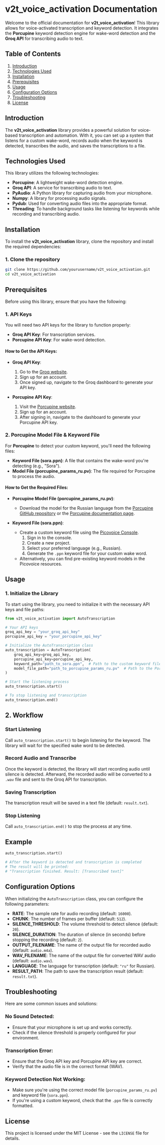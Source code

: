 # v2t_voice_activation Documentation

Welcome to the official documentation for **v2t_voice_activation**! This library allows for voice-activated transcription and keyword detection. It integrates the **Porcupine** keyword detection engine for wake-word detection and the **Groq API** for transcribing audio to text.

## Table of Contents
1. [Introduction](#introduction)
2. [Technologies Used](#technologies-used)
3. [Installation](#installation)
4. [Prerequisites](#prerequisites)
5. [Usage](#usage)
6. [Configuration Options](#configuration-options)
7. [Troubleshooting](#troubleshooting)
8. [License](#license)

## Introduction

The **v2t_voice_activation** library provides a powerful solution for voice-based transcription and automation. With it, you can set up a system that listens for a custom wake-word, records audio when the keyword is detected, transcribes the audio, and saves the transcriptions to a file.

## Technologies Used

This library utilizes the following technologies:
- **Porcupine**: A lightweight wake-word detection engine.
- **Groq API**: A service for transcribing audio to text.
- **PyAudio**: A Python library for capturing audio from your microphone.
- **Numpy**: A library for processing audio signals.
- **Pydub**: Used for converting audio files into the appropriate format.
- **Threading**: To handle background tasks like listening for keywords while recording and transcribing audio.

## Installation

To install the **v2t_voice_activation** library, clone the repository and install the required dependencies:

### 1. Clone the repository

```bash
git clone https://github.com/yourusername/v2t_voice_activation.git
cd v2t_voice_activation
```

## Prerequisites

Before using this library, ensure that you have the following:

### 1. API Keys

You will need two API keys for the library to function properly:

- **Groq API Key**: For transcription services.
- **Porcupine API Key**: For wake-word detection.

#### How to Get the API Keys:

- **Groq API Key**:
  1. Go to the [Groq website](https://groq.com/).
  2. Sign up for an account.
  3. Once signed up, navigate to the Groq dashboard to generate your API key.

- **Porcupine API Key**:
  1. Visit the [Porcupine website](https://picovoice.ai/porcupine/).
  2. Sign up for an account.
  3. After signing in, navigate to the dashboard to generate your Porcupine API key.

### 2. Porcupine Model File & Keyword File

For **Porcupine** to detect your custom keyword, you'll need the following files:

- **Keyword File (sora.ppn)**: A file that contains the wake-word you're detecting (e.g., "Sora").
- **Model File (porcupine_params_ru.pv)**: The file required for Porcupine to process the audio.

#### How to Get the Required Files:

- **Porcupine Model File (porcupine_params_ru.pv)**:
  - Download the model for the Russian language from the [Porcupine GitHub repository](https://github.com/Picovoice/porcupine) or the [Porcupine documentation page](https://picovoice.ai/docs/).
  
- **Keyword File (sora.ppn)**:
  - Create a custom keyword file using the [Picovoice Console](https://console.picovoice.ai/).
    1. Sign in to the console.
    2. Create a new project.
    3. Select your preferred language (e.g., Russian).
    4. Generate the `.ppn` keyword file for your custom wake word.
  - Alternatively, you can find pre-existing keyword models in the Picovoice resources.

## Usage

### 1. Initialize the Library

To start using the library, you need to initialize it with the necessary API keys and file paths:

```python
from v2t_voice_activation import AutoTranscription

# Your API keys
groq_api_key = "your_groq_api_key"
porcupine_api_key = "your_porcupine_api_key"

# Initialize the AutoTranscription class
auto_transcription = AutoTranscription(
    groq_api_key=groq_api_key,
    porcupine_api_key=porcupine_api_key,
    keyword_path="path_to_sora.ppn",  # Path to the custom keyword file
    model_file_path="path_to_porcupine_params_ru.pv"  # Path to the Porcupine model file
)

# Start the listening process
auto_transcription.start()

# To stop listening and transcription
auto_transcription.end()
```

## 2. Workflow

### Start Listening
Call `auto_transcription.start()` to begin listening for the keyword. The library will wait for the specified wake word to be detected.

### Record Audio and Transcribe
Once the keyword is detected, the library will start recording audio until silence is detected. Afterward, the recorded audio will be converted to a `.wav` file and sent to the Groq API for transcription.

### Saving Transcription
The transcription result will be saved in a text file (default: `result.txt`).

### Stop Listening
Call `auto_transcription.end()` to stop the process at any time.

## Example

```python
auto_transcription.start()

# After the keyword is detected and transcription is completed
# The result will be printed:
# "Transcription finished. Result: [Transcribed text]"
```

## Configuration Options

When initializing the `AutoTranscription` class, you can configure the following parameters:

- **RATE**: The sample rate for audio recording (default: `16000`).
- **CHUNK**: The number of frames per buffer (default: `512`).
- **SILENCE_THRESHOLD**: The volume threshold to detect silence (default: `20`).
- **SILENCE_DURATION**: The duration of silence (in seconds) before stopping the recording (default: `2`).
- **OUTPUT_FILENAME**: The name of the output file for recorded audio (default: `audio.m4a`).
- **WAV_FILENAME**: The name of the output file for converted WAV audio (default: `audio.wav`).
- **LANGUAGE**: The language for transcription (default: `"ru"` for Russian).
- **RESULT_PATH**: The path to save the transcription result (default: `result.txt`).

## Troubleshooting

Here are some common issues and solutions:

### No Sound Detected:
- Ensure that your microphone is set up and works correctly.
- Check if the silence threshold is properly configured for your environment.

### Transcription Error:
- Ensure that the Groq API key and Porcupine API key are correct.
- Verify that the audio file is in the correct format (WAV).

### Keyword Detection Not Working:
- Make sure you're using the correct model file (`porcupine_params_ru.pv`) and keyword file (`sora.ppn`).
- If you're using a custom keyword, check that the `.ppn` file is correctly formatted.

## License

This project is licensed under the MIT License - see the `LICENSE` file for details.
